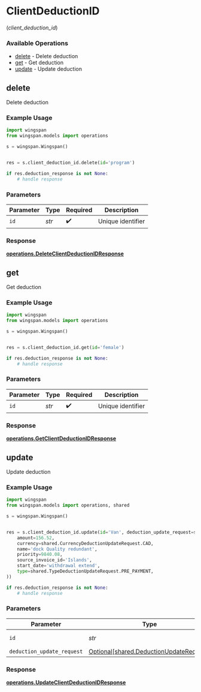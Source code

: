 # ClientDeductionID
(*client_deduction_id*)

### Available Operations

* [delete](#delete) - Delete deduction
* [get](#get) - Get deduction
* [update](#update) - Update deduction

## delete

Delete deduction

### Example Usage

```python
import wingspan
from wingspan.models import operations

s = wingspan.Wingspan()


res = s.client_deduction_id.delete(id='program')

if res.deduction_response is not None:
    # handle response
```

### Parameters

| Parameter          | Type               | Required           | Description        |
| ------------------ | ------------------ | ------------------ | ------------------ |
| `id`               | *str*              | :heavy_check_mark: | Unique identifier  |


### Response

**[operations.DeleteClientDeductionIDResponse](../../models/operations/deleteclientdeductionidresponse.md)**


## get

Get deduction

### Example Usage

```python
import wingspan
from wingspan.models import operations

s = wingspan.Wingspan()


res = s.client_deduction_id.get(id='female')

if res.deduction_response is not None:
    # handle response
```

### Parameters

| Parameter          | Type               | Required           | Description        |
| ------------------ | ------------------ | ------------------ | ------------------ |
| `id`               | *str*              | :heavy_check_mark: | Unique identifier  |


### Response

**[operations.GetClientDeductionIDResponse](../../models/operations/getclientdeductionidresponse.md)**


## update

Update deduction

### Example Usage

```python
import wingspan
from wingspan.models import operations, shared

s = wingspan.Wingspan()


res = s.client_deduction_id.update(id='Van', deduction_update_request=shared.DeductionUpdateRequest(
    amount=156.52,
    currency=shared.CurrencyDeductionUpdateRequest.CAD,
    name='dock Quality redundant',
    priority=9840.08,
    source_invoice_id='Islands',
    start_date='withdrawal extend',
    type=shared.TypeDeductionUpdateRequest.PRE_PAYMENT,
))

if res.deduction_response is not None:
    # handle response
```

### Parameters

| Parameter                                                                                | Type                                                                                     | Required                                                                                 | Description                                                                              |
| ---------------------------------------------------------------------------------------- | ---------------------------------------------------------------------------------------- | ---------------------------------------------------------------------------------------- | ---------------------------------------------------------------------------------------- |
| `id`                                                                                     | *str*                                                                                    | :heavy_check_mark:                                                                       | Unique identifier                                                                        |
| `deduction_update_request`                                                               | [Optional[shared.DeductionUpdateRequest]](../../models/shared/deductionupdaterequest.md) | :heavy_minus_sign:                                                                       | N/A                                                                                      |


### Response

**[operations.UpdateClientDeductionIDResponse](../../models/operations/updateclientdeductionidresponse.md)**

